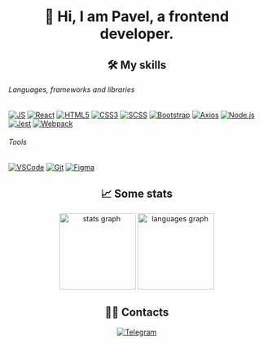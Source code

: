 <h1 align="center">👋 Hi, I am Pavel, a frontend developer.</h1>

<h2 align="center">🛠️ My skills</h2>

###### Languages, frameworks and libraries
[![JS][JS-badge]][JS-url]
[![React][React-badge]][React-url]
[![HTML5][HTML-badge]][HTML-url]
[![CSS3][CSS-badge]][CSS-url]
[![SCSS][SCSS-badge]][SCSS-url]
[![Bootstrap][Bootstrap-badge]][Bootstrap-url]
[![Axios][Axios-badge]][Axios-url]
[![Node.js][Node.js-badge]][Node.js-url]
[![Jest][Jest-badge]][Jest-url]
[![Webpack][Webpack-badge]][Webpack-url]

###### Tools

[![VSCode][VSCode-badge]][VSCode-url]
[![Git][Git-badge]][Git-url]
[![Figma][Figma-badge]][Figma-url]


<h2 align="center">📈 Some stats </h2>
<div align="center">
 <img src="https://github-readme-stats.vercel.app/api?username=Developer2220&hide_title=false&hide_rank=false&show_icons=true&include_all_commits=true&count_private=true&disable_animations=false&theme=dracula&locale=en&hide_border=false&order=1" height="150" alt="stats graph"  />
  <img src="https://github-readme-stats.vercel.app/api/top-langs?username=Developer2220&locale=en&hide_title=false&layout=compact&card_width=320&langs_count=5&theme=dracula&hide_border=false&order=2" height="150" alt="languages graph"  />
</div>


<h2 align="center">👨‍💻 Contacts</h2>
<div align="center">
<a href="https://t.me/@BetterCallSaul_13" target="_blank"><img alt="Telegram" 
src="https://img.shields.io/badge/-Telegram-blue.svg?&style=for-the-badge&logo=Telegram&logoColor=white" /></a>
</div>



[JS-badge]: https://img.shields.io/badge/JavaScript-222?style=for-the-badge&logo=javascript
[JS-url]: https://www.w3schools.com/js

[React-badge]: https://img.shields.io/badge/React-222?style=for-the-badge&logo=react
[React-url]: https://react.dev

[HTML-badge]: https://img.shields.io/badge/HTML5-222?style=for-the-badge&logo=html5
[HTML-url]: https://www.w3schools.com/html

[CSS-badge]: https://img.shields.io/badge/CSS3-222?style=for-the-badge&logo=css3&logoColor=1572B6
[CSS-url]: https://www.w3schools.com/css

[SCSS-badge]: https://img.shields.io/badge/SCSS-222?style=for-the-badge&logo=sass
[SCSS-url]: https://sass-lang.com

[Bootstrap-badge]: https://img.shields.io/badge/Bootstrap-222?style=for-the-badge&logo=bootstrap
[Bootstrap-url]: https://getbootstrap.com

[Axios-badge]: https://img.shields.io/badge/Axios-222?style=for-the-badge&logo=Axios
[Axios-url]: https://axios-http.com

[Node.js-badge]: https://img.shields.io/badge/Node.js-222?style=for-the-badge&logo=Node.js
[Node.js-url]: https://nodejs.org

[Jest-badge]: https://img.shields.io/badge/Jest-222?style=for-the-badge&logo=Jest
[Jest-url]: https://jestjs.io

[Webpack-badge]: https://img.shields.io/badge/Webpack-222?style=for-the-badge&logo=Webpack
[Webpack-url]: https://webpack.js.org

[VSCode-badge]: https://img.shields.io/badge/VSCode-222?style=flat-square&logo=visualStudioCode&logoColor=007ACC
[VSCode-url]: https://code.visualstudio.com

[Git-badge]: https://img.shields.io/badge/Git-222?style=flat-square&logo=git
[Git-url]: https://git-scm.com

[Figma-badge]: https://img.shields.io/badge/Figma-222?style=flat-square&logo=Figma
[Figma-url]: https://www.figma.com
